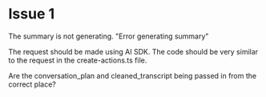 # Issue 1

The summary is not generating. "Error generating summary"

The request should be made using AI SDK. The code should be very similar to the request in the create-actions.ts file. 

Are the conversation_plan and cleaned_transcript being passed in from the correct place?
